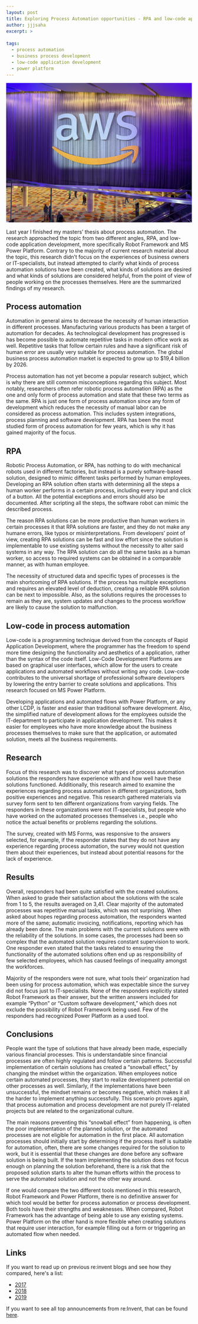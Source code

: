 ```yaml
---
layout: post
title: Exploring Process Automation opportunities - RPA and low-code application development
author: jjjsaha
excerpt: >
  
tags:
  - process automation
  - business process development
  - low-code application development
  - power platform
---
```


![paste](/img/reinvent2022-whats-new/05-reinvent.jpeg)


Last year I finished my masters’ thesis about process automation. The research approached the topic from two different angles, RPA, and low-code application development, more specifically Robot Framework and MS Power Platform. Contrary to the majority of current research material about the topic, this research didn’t focus on the experiences of business owners or IT-specialists, but instead attempted to clarify what kinds of process automation solutions have been created, what kinds of solutions are desired and what kinds of solutions are considered helpful, from the point of view of people working on the processes themselves. Here are the summarized findings of my research.

## Process automation

Automation in general aims to decrease the necessity of human interaction in different processes. Manufacturing various products has been a target of automation for decades. As technological development has progressed is has become possible to automate repetitive tasks in modern office work as well. Repetitive tasks that follow certain rules and have a significant risk of human error are usually very suitable for process automation. The global business process automation market is expected to grow up to $19,4 billion by 2026.

Process automation has not yet become a popular research subject, which is why there are still common misconceptions regarding this subject. Most notably, researchers often refer robotic process automation (RPA) as the one and only form of process automation and state that these two terms as the same. RPA is just one form of process automation since any form of development which reduces the necessity of manual labor can be considered as process automation. This includes system integrations, process planning and software development. RPA has been the most studied form of process automation for few years, which is why it has gained majority of the focus. 

## RPA

Robotic Process Automation, or RPA, has nothing to do with mechanical robots used in different factories, but instead is a purely software-based solution, designed to mimic different tasks performed by human employees. Developing an RPA solution often starts with determining all the steps a human worker performs in a certain process, including every input and click of a button. All the potential exceptions and errors should also be documented. After scripting all the steps, the software robot can mimic the described process.

The reason RPA solutions can be more productive than human workers in certain processes it that RPA solutions are faster, and they do not make any humane errors, like typos or misinterpretations. From developers’ point of view, creating RPA solutions can be fast and low effort since the solution is implementable to use existing systems without the necessity to alter said systems in any way. The RPA solution can do all the same tasks as a human worker, so access to required systems can be obtained in a comparable manner, as with human employee.

The necessity of structured data and specific types of processes is the main shortcoming of RPA solutions. If the process has multiple exceptions and requires an elevated level of deduction, creating a reliable RPA solution can be next to impossible. Also, as the solutions requires the processes to remain as they are, system updates and changes to the process workflow are likely to cause the solution to malfunction.

## Low-code in process automation

Low-code is a programming technique derived from the concepts of Rapid Application Development, where the programmer has the freedom to spend more time designing the functionality and aesthetics of a application, rather than the syntax of the code itself. Low-Code Development Platforms are based on graphical user interfaces, which allow for the users to create applications and automated workflows without writing any code. Low-code contributes to the universal shortage of professional software developers by lowering the entry barrier to create solutions and applications. This research focused on MS Power Platform.

Developing applications and automated flows with Power Platform, or any other LCDP, is faster and easier than traditional software development. Also, the simplified nature of development allows for the employees outside the IT-department to participate in application development. This makes it easier for employees who have more knowledge about the business processes themselves to make sure that the application, or automated solution, meets all the business requirements. 

## Research

Focus of this research was to discover what types of process automation solutions the responders have experience with and how well have these solutions functioned. Additionally, this research aimed to examine the experiences regarding process automation in different organizations, both positive experiences and negative. This research gathered materials via survey form sent to ten different organizations from varying fields. The responders in these organizations were not IT-specialists, but people who have worked on the automated processes themselves i.e., people who notice the actual benefits or problems regarding the solutions.

The survey, created with MS Forms, was responsive to the answers selected, for example, if the responder states that they do not have any experience regarding process automation, the survey would not question them about their experiences, but instead about potential reasons for the lack of experience.

## Results

Overall, responders had been quite satisfied with the created solutions. When asked to grade their satisfaction about the solutions with the scale from 1 to 5, the results averaged on 3,41. Clear majority of the automated processes was repetitive manual tasks, which was not surprising. When asked about hopes regarding process automation, the responders wanted more of the same; automatic invoicing, notifications, reporting which has already been done. The main problems with the current solutions were with the reliability of the solutions. In some cases, the processes had been so complex that the automated solution requires constant supervision to work. One responder even stated that the tasks related to ensuring the functionality of the automated solutions often end up as responsibility of few selected employees, which has caused feelings of inequality amongst the workforces.

Majority of the responders were not sure, what tools their’ organization had been using for process automation, which was expectable since the survey did not focus just to IT-specialists. None of the responders explicitly stated Robot Framework as their answer, but the written answers included for example “Python” or “Custom software development,” which does not exclude the possibility of Robot Framework being used. Few of the responders had recognized Power Platform as a used tool.

## Conclusions

People want the type of solutions that have already been made, especially various financial processes. This is understandable since financial processes are often highly regulated and follow certain patterns. Successful implementation of certain solutions has created a “snowball effect,” by changing the mindset within the organization. When employees notice certain automated processes, they start to realize development potential on other processes as well. Similarly, if the implementations have been unsuccessful, the mindset remains or becomes negative, which makes it all the harder to implement anything successfully. This scenario proves again, that process automation and process development are not purely IT-related projects but are related to the organizational culture.

The main reasons preventing this “snowball effect” from happening, is often the poor implementation of the planned solution, or the automated processes are not eligible for automation in the first place. All automation processes should initially start by determining if the process itself is suitable for automation, often, there are some changes required for the solution to work, but it is essential that these changes are done before any software solution is being built. If the team implementing the solution does not focus enough on planning the solution beforehand, there is a risk that the proposed solution starts to alter the human efforts within the process to serve the automated solution and not the other way around.

If one would compare the two different tools mentioned in this research, Robot Framework and Power Platform, there is no definitive answer for which tool would be better for process automation or process development. Both tools have their strengths and weaknesses. When compared, Robot Framework has the advantage of being able to use any existing systems. Power Platform on the other hand is more flexible when creating solutions that require user interaction, for example filling out a form or triggering an automated flow when needed.










## Links
If you want to read up on previous re:invent blogs and see how they compared, here's a list:
* [2017](https://dev.solita.fi/2017/12/01/AWS-reinvent-wrap-up.html)
* [2018](https://dev.solita.fi/2018/12/21/reinvent-2018-first-timer.html)
* [2019](https://dev.solita.fi/2018/12/21/reinvent-2018-first-timer.html)

If you want to see all top announcements from re:Invent, that can be found [here](https://aws.amazon.com/blogs/aws/top-announcements-of-aws-reinvent-2022/).

